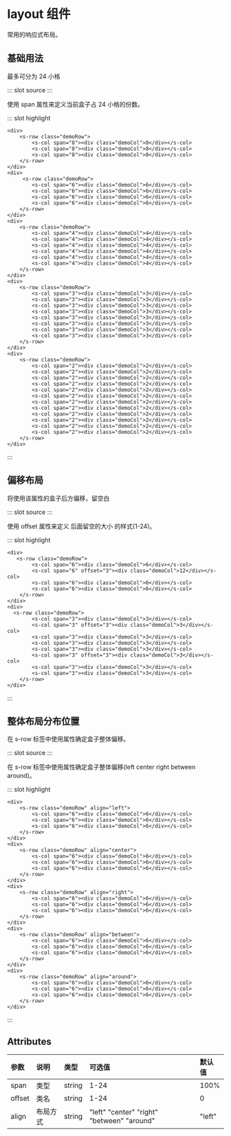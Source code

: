 # layout 组件

常用的响应式布局。

## 基础用法

最多可分为 24 小格

<demo-block>
::: slot source
<layout-layout1></layout-layout1>
:::

使用 span 属性来定义当前盒子占 24 小格的份数。

::: slot highlight

```
<div>
    <s-row class="demoRow">
        <s-col span="8"><div class="demoCol">8</div></s-col>
        <s-col span="8"><div class="demoCol">8</div></s-col>
        <s-col span="8"><div class="demoCol">8</div></s-col>
    </s-row>
</div>
<div>
     <s-row class="demoRow">
        <s-col span="6"><div class="demoCol">6</div></s-col>
        <s-col span="6"><div class="demoCol">6</div></s-col>
        <s-col span="6"><div class="demoCol">6</div></s-col>
        <s-col span="6"><div class="demoCol">6</div></s-col>
    </s-row>
</div>
<div>
    <s-row class="demoRow">
        <s-col span="4"><div class="demoCol">4</div></s-col>
        <s-col span="4"><div class="demoCol">4</div></s-col>
        <s-col span="4"><div class="demoCol">4</div></s-col>
        <s-col span="4"><div class="demoCol">4</div></s-col>
        <s-col span="4"><div class="demoCol">4</div></s-col>
        <s-col span="4"><div class="demoCol">4</div></s-col>
    </s-row>
</div>
<div>
    <s-row class="demoRow">
        <s-col span="3"><div class="demoCol">3</div></s-col>
        <s-col span="3"><div class="demoCol">3</div></s-col>
        <s-col span="3"><div class="demoCol">3</div></s-col>
        <s-col span="3"><div class="demoCol">3</div></s-col>
        <s-col span="3"><div class="demoCol">3</div></s-col>
        <s-col span="3"><div class="demoCol">3</div></s-col>
        <s-col span="3"><div class="demoCol">3</div></s-col>
        <s-col span="3"><div class="demoCol">3</div></s-col>
    </s-row>
</div>
<div>
    <s-row class="demoRow">
        <s-col span="2"><div class="demoCol">2</div></s-col>
        <s-col span="2"><div class="demoCol">2</div></s-col>
        <s-col span="2"><div class="demoCol">2</div></s-col>
        <s-col span="2"><div class="demoCol">2</div></s-col>
        <s-col span="2"><div class="demoCol">2</div></s-col>
        <s-col span="2"><div class="demoCol">2</div></s-col>
        <s-col span="2"><div class="demoCol">2</div></s-col>
        <s-col span="2"><div class="demoCol">2</div></s-col>
        <s-col span="2"><div class="demoCol">2</div></s-col>
        <s-col span="2"><div class="demoCol">2</div></s-col>
        <s-col span="2"><div class="demoCol">2</div></s-col>
        <s-col span="2"><div class="demoCol">2</div></s-col>
    </s-row>
</div>

```

:::
</demo-block>

## 偏移布局

将使用该属性的盒子后方偏移，留空白

<demo-block>
::: slot source
<layout-layout2></layout-layout2>
:::

使用 offset 属性来定义 后面留空的大小 的样式(1-24)。

::: slot highlight

```
<div>
   <s-row class="demoRow">
        <s-col span="6"><div class="demoCol">6</div></s-col>
        <s-col span="6" offset="3"><div class="demoCol">12</div></s-col>
        <s-col span="6"><div class="demoCol">6</div></s-col>
        <s-col span="6"><div class="demoCol">6</div></s-col>
    </s-row>
</div>
<div>
  <s-row class="demoRow">
        <s-col span="3"><div class="demoCol">3</div></s-col>
        <s-col span="3" offset="3"><div class="demoCol">3</div></s-col>
        <s-col span="3"><div class="demoCol">3</div></s-col>
        <s-col span="3"><div class="demoCol">3</div></s-col>
        <s-col span="3"><div class="demoCol">3</div></s-col>
        <s-col span="3" offset="3"><div class="demoCol">3</div></s-col>
        <s-col span="3"><div class="demoCol">3</div></s-col>
        <s-col span="3"><div class="demoCol">3</div></s-col>
    </s-row>
</div>

```

:::
</demo-block>

## 整体布局分布位置

在 s-row 标签中使用属性确定盒子整体偏移。

<demo-block>
::: slot source
<layout-layout3></layout-layout3>
:::

在 s-row 标签中使用属性确定盒子整体偏移(left center right between around)。

::: slot highlight

```
<div>
    <s-row class="demoRow" align="left">
        <s-col span="6"><div class="demoCol">6</div></s-col>
        <s-col span="6"><div class="demoCol">6</div></s-col>
        <s-col span="6"><div class="demoCol">6</div></s-col>
    </s-row>
</div>
<div>
    <s-row class="demoRow" align="center">
        <s-col span="6"><div class="demoCol">6</div></s-col>
        <s-col span="6"><div class="demoCol">6</div></s-col>
        <s-col span="6"><div class="demoCol">6</div></s-col>
    </s-row>
</div>
<div>
    <s-row class="demoRow" align="right">
        <s-col span="6"><div class="demoCol">6</div></s-col>
        <s-col span="6"><div class="demoCol">6</div></s-col>
        <s-col span="6"><div class="demoCol">6</div></s-col>
    </s-row>
</div>
<div>
    <s-row class="demoRow" align="between">
        <s-col span="6"><div class="demoCol">6</div></s-col>
        <s-col span="6"><div class="demoCol">6</div></s-col>
        <s-col span="6"><div class="demoCol">6</div></s-col>
    </s-row>
</div>
<div>
    <s-row class="demoRow" align="around">
        <s-col span="6"><div class="demoCol">6</div></s-col>
        <s-col span="6"><div class="demoCol">6</div></s-col>
        <s-col span="6"><div class="demoCol">6</div></s-col>
    </s-row>
</div>

```

:::
</demo-block>

## Attributes

| 参数   | 说明     | 类型   | 可选值                                     | 默认值 |
| :----- | :------- | :----- | :----------------------------------------- | :----- |
| span   | 类型     | string | 1-24                                       | 100%   |
| offset | 类名     | string | 1-24                                       | 0      |
| align  | 布局方式 | string | "left" "center" "right" "between" "around" | "left" |
